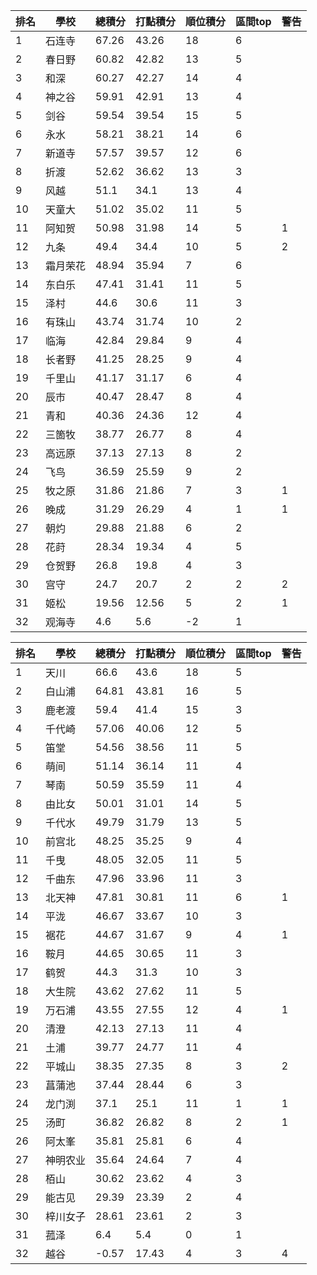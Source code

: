 排名|學校|總積分|打點積分|順位積分|區間top|警告
-|-|-|-|-|-|-
1|石连寺|67.26|43.26|18|6|
2|春日野|60.82|42.82|13|5|
3|和深|60.27|42.27|14|4|
4|神之谷|59.91|42.91|13|4|
5|剑谷|59.54|39.54|15|5|
6|永水|58.21|38.21|14|6|
7|新道寺|57.57|39.57|12|6|
8|折渡|52.62|36.62|13|3|
9|风越|51.1|34.1|13|4|
10|天童大|51.02|35.02|11|5|
11|阿知贺|50.98|31.98|14|5|1
12|九条|49.4|34.4|10|5|2
13|霜月荣花|48.94|35.94|7|6|
14|东白乐|47.41|31.41|11|5|
15|泽村|44.6|30.6|11|3|
16|有珠山|43.74|31.74|10|2|
17|临海|42.84|29.84|9|4|
18|长者野|41.25|28.25|9|4|
19|千里山|41.17|31.17|6|4|
20|辰市|40.47|28.47|8|4|
21|青和|40.36|24.36|12|4|
22|三箇牧|38.77|26.77|8|4|
23|高远原|37.13|27.13|8|2|
24|飞鸟|36.59|25.59|9|2|
25|牧之原|31.86|21.86|7|3|1
26|晚成|31.29|26.29|4|1|1
27|朝灼|29.88|21.88|6|2|
28|花莳|28.34|19.34|4|5|
29|仓贺野|26.8|19.8|4|3|
30|宫守|24.7|20.7|2|2|2
31|姬松|19.56|12.56|5|2|1
32|观海寺|4.6|5.6|-2|1|

排名|學校|總積分|打點積分|順位積分|區間top|警告
-|-|-|-|-|-|-
1|天川|66.6|43.6|18|5|
2|白山浦|64.81|43.81|16|5|
3|鹿老渡|59.4|41.4|15|3|
4|千代崎|57.06|40.06|12|5|
5|笛堂|54.56|38.56|11|5|
6|萌间|51.14|36.14|11|4|
7|琴南|50.59|35.59|11|4|
8|由比女|50.01|31.01|14|5|
9|千代水|49.79|31.79|13|5|
10|前宫北|48.25|35.25|9|4|
11|千曳|48.05|32.05|11|5|
12|千曲东|47.96|33.96|11|3|
13|北天神|47.81|30.81|11|6|1
14|平泷|46.67|33.67|10|3|
15|裾花|44.67|31.67|9|4|1
16|鞍月|44.65|30.65|11|3|
17|鹤贺|44.3|31.3|10|3|
18|大生院|43.62|27.62|11|5|
19|万石浦|43.55|27.55|12|4|1
20|清澄|42.13|27.13|11|4|
21|土浦|39.77|24.77|11|4|
22|平城山|38.35|27.35|8|3|2
23|菖蒲池|37.44|28.44|6|3|
24|龙门渕|37.1|25.1|11|1|1
25|汤町|36.82|26.82|8|2|1
26|阿太峯|35.81|25.81|6|4|
27|神明农业|35.64|24.64|7|4|
28|栢山|30.62|23.62|4|3|
29|能古见|29.39|23.39|2|4|
30|梓川女子|28.61|23.61|2|3|
31|菰泽|6.4|5.4|0|1|
32|越谷|-0.57|17.43|4|3|4
